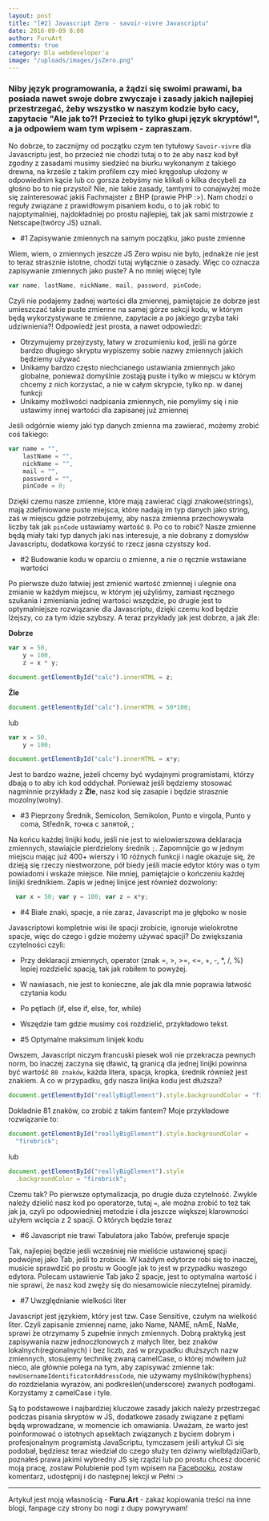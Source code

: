```yaml
---
layout: post
title: "[#2] Javascript Zero - savoir-vivre Javascriptu"
date: 2016-09-09 8:00
author: FuruArt
comments: true
category: Dla webdeveloper'a
image: "/uploads/images/jsZero.png"
---
```

### Niby język programowania, a żądzi się swoimi prawami, ba posiada nawet swoje dobre zwyczaje i zasady jakich najlepiej przestrzegać, żeby wszystko w naszym kodzie było cacy, zapytacie "Ale jak to?! Przecież to tylko głupi język skryptów!", a ja odpowiem wam tym wpisem - zapraszam.

No dobrze, to zacznijmy od początku czym ten tytułowy `Savoir-vivre` dla Javascriptu jest, bo przecież nie chodzi tutaj o to że aby nasz kod był zgodny z zasadami musimy siedzieć na biurku wykonanym z takiego drewna, na krześle z takim profilem czy mieć kręgosłup ułożony w odpowiednim kącie lub co gorsza żebyśmy nie klikali o kilka decybeli za głośno bo to nie przystoi! Nie, nie takie zasady, tamtymi to conajwyżej może się zainteresować jakiś Fachmajster z BHP (prawie PHP :>). Nam chodzi o reguły związane z prawidłowym pisaniem kodu, o to jak robić to najoptymalniej, najdokładniej po prostu najlepiej, tak jak sami mistrzowie z Netscape(twórcy JS) uznali.

<!--more-->

* #1 Zapisywanie zmiennych na samym początku, jako puste zmienne

Wiem, wiem, o zmiennych jeszcze JS Zero wpisu nie było, jednakże nie jest to teraz strasznie istotne, chodzi tutaj wyłącznie o zasady. Więc co oznacza zapisywanie zmiennych jako puste? A no mniej więcej tyle

```javascript
var name, lastName, nickName, mail, password, pinCode; 
```

Czyli nie podajemy żadnej wartości dla zmiennej, pamiętajcie że dobrze jest umieszczać takie puste zmienne na samej górze sekcji kodu, w którym będą wykorzystywane te zmienne, zapytacie a po jakiego grzyba taki udziwnienia?! Odpowiedź jest prosta, a nawet odpowiedzi:

* Otrzymujemy przejrzysty, łatwy w zrozumieniu kod, jeśli na górze bardzo długiego skryptu wypiszemy sobie nazwy zmiennych jakich będziemy używać
* Unikamy bardzo często niechcianego ustawiania zmiennych jako globalne, ponieważ domyślnie zostają puste i tylko w miejscu w którym chcemy z nich korzystać, a nie w całym skrypcie, tylko np. w danej funkcji
* Unikamy możliwości nadpisania zmiennych, nie pomylimy się i nie ustawimy innej wartości dla zapisanej już zmiennej

Jeśli odgórnie wiemy jaki typ danych zmienna ma zawierać, możemy zrobić coś takiego:

```javascript
var name = "",
    lastName = "",
    nickName = "",
    mail = "",
    password = "",
    pinCode = 0;
```

Dzięki czemu nasze zmienne, które mają zawierać ciągi znakowe(strings), mają zdefiniowane puste miejsca, które nadają im typ danych jako string, zaś w miejscu gdzie potrzebujemy, aby nasza zmienna przechowywała liczby tak jak `pinCode` ustawiamy wartość `0`. Po co to robić? Nasze zmienne będą miały taki typ danych jaki nas interesuje, a nie dobrany z domysłów Javascriptu, dodatkowa korzyść to rzecz jasna czystszy kod.

* #2 Budowanie kodu w oparciu o zmienne, a nie o ręcznie wstawiane wartości

Po pierwsze dużo łatwiej jest zmienić wartość zmiennej i ulegnie ona zmianie w każdym miejscu, w którym jej użyliśmy, zamiast ręcznego szukania i zmieniania jednej wartości wszędzie, po drugie jest to optymalniejsze rozwiązanie dla Javascriptu, dzięki czemu kod będzie lżejszy, co za tym idzie szybszy. A teraz przykłady jak jest dobrze, a jak źle:

**Dobrze**

```javascript
var x = 50,
    y = 100,
    z = x * y;

document.getElementById("calc").innerHTML = z;
```

**Źle**

```javascript
document.getElementById("calc").innerHTML = 50*100;
```

lub

```javascript
var x = 50,
    y = 100;

document.getElementById("calc").innerHTML = x*y;
```

Jest to bardzo ważne, jeżeli chcemy być wydajnymi programistami, którzy dbają o to aby ich kod oddychał. Ponieważ jeśli będziemy stosować nagminnie przykłady z **Źle**, nasz kod się zasapie i będzie strasznie mozolny(wolny).

* #3 Pieprzony Średnik, Semicolon, Semikolon, Punto e virgola, Punto y coma, Středník, точка с запятой, ;

Na końcu każdej linijki kodu, jeśli nie jest to wielowierszowa deklaracja zmiennych, stawiajcie pierdzielony średnik `;`. Zapomnijcie go w jednym miejscu mając już 400+ wierszy i 10 różnych funkcji i nagle okazuje się, że dzieją się rzeczy niestworzone, pół biedy jeśli macie edytor który was o tym powiadomi i wskaże miejsce. Nie mniej, pamiętajcie o kończeniu każdej linijki średnikiem. Zapis w jednej linijce jest również dozwolony:

```javascript
  var x = 50; var y = 100; var z = x*y; 
```

* #4 Białe znaki, spacje, a nie zaraz, Javascript ma je głęboko w nosie

Javascriptowi kompletnie wisi ile spacji zrobicie, ignoruje wielokrotne spacje, więc do czego i gdzie możemy używać spacji? Do zwiększania czytelności czyli:

* Przy deklaracji zmiennych, operator (znak =, >, >=, <=, +, -, *, /, %) lepiej rozdzielić spacją, tak jak robiłem to powyżej.
* W nawiasach, nie jest to konieczne, ale jak dla mnie poprawia łatwość czytania kodu
* Po pętlach (if, else if, else, for, while)
* Wszędzie tam gdzie musimy coś rozdzielić, przykładowo tekst.

* #5 Optymalne maksimum linijek kodu

Owszem, Javascript niczym francuski piesek woli nie przekracza pewnych norm, bo inaczej zaczyna się dławić, tą granicą dla jednej linijki powinna być wartość `80 znaków`, każda litera, spacja, kropka, średnik również jest znakiem. A co w przypadku, gdy nasza linijka kodu jest dłuższa?

```javascript
document.getElementById("reallyBigElement").style.backgroundColor = "firebrick";
```

Dokładnie 81 znaków, co zrobić z takim fantem? Moje przykładowe rozwiązanie to: 

```javascript
document.getElementById("reallyBigElement").style.backgroundColor = 
  "firebrick";
```

lub

```javascript
document.getElementById("reallyBigElement").style
  .backgroundColor = "firebrick";
```

Czemu tak? Po pierwsze optymalizacja, po drugie duża czytelność. Zwykle należy dzielić nasz kod po operatorze, tutaj `=`, ale można zrobić to też tak jak ja, czyli po odpowiedniej metodzie i dla jeszcze większej klarowności użyłem wcięcia z 2 spacji. O których będzie teraz 

* #6 Javascript nie trawi Tabulatora jako Tabów, preferuje spacje

Tak, najlepiej będzie jeśli wcześniej nie mieliście ustawionej spacji podwójnej jako Tab, jeśli to zrobicie. W każdym edytorze robi się to inaczej, musicie sprawdzić po prostu w Google jak to jest w przypadku waszego edytora. Polecam ustawienie Tab jako 2 spacje, jest to optymalna wartość i nie sprawi, że nasz kod zwęży się do niesamowicie nieczytelnej piramidy.

* #7 Uwzględnianie wielkości liter 

Javascript jest językiem, który jest tzw. Case Sensitive, czułym na wielkość liter. Czyli zapisanie zmiennej name, jako Name, NAME, nAmE, NaMe, sprawi że otrzymamy 5 zupełnie innych zmiennych. Dobrą praktyką jest zapisywania nazw jednoczłonowych z małych liter, bez znaków lokalnych(regionalnych) i bez liczb, zaś w przypadku dłuższych nazw zmiennych, stosujemy technikę zwaną camelCase, o której mówiłem już nieco, ale głównie polega na tym, aby zapisywać zmienne tak: `newUsernameIdentificatorAddressCode`, nie używamy myślników(hyphens) do rozdzielania wyrazów, ani podkreśleń(underscore) zwanych podłogami. Korzystamy z camelCase i tyle.

Są to podstawowe i najbardziej kluczowe zasady jakich należy przestrzegać podczas pisania skryptów w JS, dodatkowe zasady związane z pętlami będą wprowadzane, w momencie ich omawiania. Uważam, że warto jest poinformować o istotnych apsektach związanych z byciem dobrym i profesjonalnym programistą JavaScriptu, tymczasem jeśli artykuł Ci się podobał, będziesz teraz wiedział do czego służy ten dziwny wielbłądziGarb, poznałeś prawa jakimi wybredny JS się rządzi lub po prostu chcesz docenić moją pracę, zostaw Polubienie pod tym wpisem na [Facebooku](https://fb.com/furuart), zostaw komentarz, udostępnij i do następnej lekcji w Pełni :>

---

Artykuł jest moją własnością - **Furu.Art** - zakaz kopiowania treści na inne blogi, fanpage czy strony bo nogi z dupy powyrywam!
